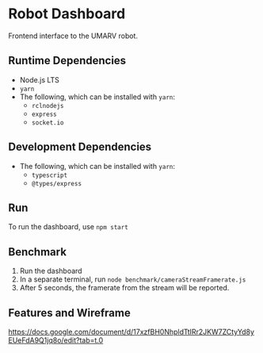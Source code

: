 # Robot Dashboard

Frontend interface to the UMARV robot.

## Runtime Dependencies
* Node.js LTS
* `yarn`
* The following, which can be installed with `yarn`:
    * `rclnodejs`
    * `express`
    * `socket.io`

## Development Dependencies
* The following, which can be installed with `yarn`:
    * `typescript`
    * `@types/express`

## Run
To run the dashboard, use `npm start`

## Benchmark
1. Run the dashboard
2. In a separate terminal, run `node benchmark/cameraStreamFramerate.js`
3. After 5 seconds, the framerate from the stream will be reported.

## Features and Wireframe
https://docs.google.com/document/d/17xzfBH0NhpldTtIRr2JKW7ZCtyYd8yEUeFdA9Q1jq8o/edit?tab=t.0